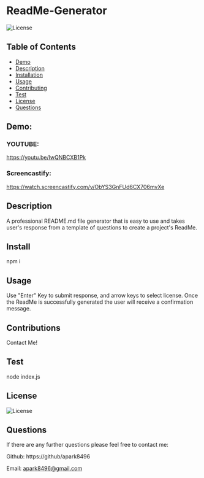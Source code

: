 # ReadMe-Generator

![License](https://img.shields.io/badge/License-MIT-yellow.svg)

## Table of Contents
* [Demo](#Demo)
* [Description](#Description)
* [Installation](#Installation)
* [Usage](#Usage)
* [Contributing](#Contributing)
* [Test](#Tests)
* [License](#License)
* [Questions](#Questions)


## Demo:

### YOUTUBE:
https://youtu.be/IwQNBCXB1Pk

### Screencastify:
https://watch.screencastify.com/v/ObYS3GnFUd6CX706mvXe

## Description
A professional README.md file generator that is easy to use and takes user's response from a template of questions to create a project's ReadMe.

## Install
npm i

## Usage
Use "Enter" Key to submit response, and arrow keys to select license. Once the ReadMe is successfully generated the user will receive a confirmation message.

## Contributions
Contact Me!

## Test
node index.js

## License
![License](https://img.shields.io/badge/License-MIT-yellow.svg)

 ## Questions

If there are any further questions please feel free to contact me:

Github: https://github/apark8496

Email: apark8496@gmail.com
